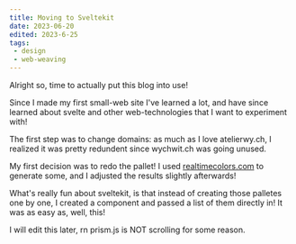 ```yaml
---
title: Moving to Sveltekit
date: 2023-06-20
edited: 2023-6-25
tags:
 - design
 - web-weaving
---
```

<script>
import Palette from '$lib/components/Palette.svelte'
export const palettes = [
      {
        text: '#020302',
        'background': '#fafafa',
        'primary': '#b6afda',
        'secondary': '#f5d6e3',
        'accent': '#bdd9af',
      },
      {
        'text': '#06050a',
        'background': '#efeef7',
        'primary': '#51458c',
        'secondary': '#ffffff',
        'accent': '#5b4d9d',
        },
      {
        'text': '#130105',
        'background': '#fde3e7',
        'primary': '#f792a4',
        'secondary': '#fffafb',
        'accent': '#f57a91',
      }
    ]
</script>
Alright so, time to actually put this blog into use!

Since I made my first small-web site I've learned a lot, and have since learned about svelte and other web-technologies that I want to experiment with!

The first step was to change domains: as much as I love atelierwy.ch, I realized it was pretty redundent since wychwit.ch was going unused.

My first decision was to redo the pallet! I used [realtimecolors.com](https://realtimecolors.com/) to generate some, and I adjusted the results slightly afterwards!

<Palette palettes={palettes} />

What's really fun about sveltekit, is that instead of creating those palletes one by one, I created a component and passed a list of them directly in! It was as easy as, well, this! 


I will edit this later, rn prism.js is NOT scrolling for some reason.
